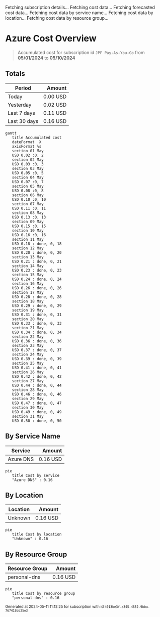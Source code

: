 Fetching subscription details...
Fetching cost data...
Fetching forecasted cost data...
Fetching cost data by service name...
Fetching cost data by location...
Fetching cost data by resource group...
# Azure Cost Overview

> Accumulated cost for subscription id `JPF Pay-As-You-Go` from **05/01/2024** to **05/10/2024**

## Totals

|Period|Amount|
|---|---:|
|Today|0.00 USD|
|Yesterday|0.02 USD|
|Last 7 days|0.11 USD|
|Last 30 days|0.16 USD|

```mermaid
gantt
   title Accumulated cost
   dateFormat  X
   axisFormat %s
   section 01 May
   USD 0.02 :0, 2
   section 02 May
   USD 0.03 :0, 3
   section 03 May
   USD 0.05 :0, 5
   section 04 May
   USD 0.07 :0, 7
   section 05 May
   USD 0.08 :0, 8
   section 06 May
   USD 0.10 :0, 10
   section 07 May
   USD 0.11 :0, 11
   section 08 May
   USD 0.13 :0, 13
   section 09 May
   USD 0.15 :0, 15
   section 10 May
   USD 0.16 :0, 16
   section 11 May
   USD 0.18 : done, 0, 18
   section 12 May
   USD 0.20 : done, 0, 20
   section 13 May
   USD 0.21 : done, 0, 21
   section 14 May
   USD 0.23 : done, 0, 23
   section 15 May
   USD 0.24 : done, 0, 24
   section 16 May
   USD 0.26 : done, 0, 26
   section 17 May
   USD 0.28 : done, 0, 28
   section 18 May
   USD 0.29 : done, 0, 29
   section 19 May
   USD 0.31 : done, 0, 31
   section 20 May
   USD 0.33 : done, 0, 33
   section 21 May
   USD 0.34 : done, 0, 34
   section 22 May
   USD 0.36 : done, 0, 36
   section 23 May
   USD 0.37 : done, 0, 37
   section 24 May
   USD 0.39 : done, 0, 39
   section 25 May
   USD 0.41 : done, 0, 41
   section 26 May
   USD 0.42 : done, 0, 42
   section 27 May
   USD 0.44 : done, 0, 44
   section 28 May
   USD 0.46 : done, 0, 46
   section 29 May
   USD 0.47 : done, 0, 47
   section 30 May
   USD 0.49 : done, 0, 49
   section 31 May
   USD 0.50 : done, 0, 50
```

## By Service Name

|Service|Amount|
|---|---:|
|Azure DNS|0.16 USD|

```mermaid
pie
   title Cost by service
   "Azure DNS" : 0.16
```

## By Location

|Location|Amount|
|---|---:|
|Unknown|0.16 USD|

```mermaid
pie
   title Cost by location
   "Unknown" : 0.16
```

## By Resource Group

|Resource Group|Amount|
|---|---:|
|personal-dns|0.16 USD|

```mermaid
pie
   title Cost by resource group
   "personal-dns" : 0.16
```

<sup>Generated at 2024-05-11 11:12:25 for subscription with id `4913be3f-a345-4652-9bba-767418dd25e3`</sup>
